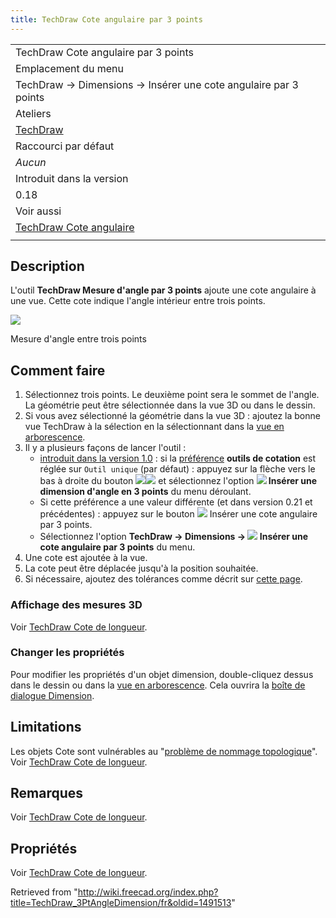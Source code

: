 ```yaml
---
title: TechDraw Cote angulaire par 3 points
---
```

|  |
| --- |
| TechDraw Cote angulaire par 3 points |
| Emplacement du menu |
| TechDraw → Dimensions → Insérer une cote angulaire par 3 points |
| Ateliers |
| [TechDraw](/TechDraw_Workbench/fr "TechDraw Workbench/fr") |
| Raccourci par défaut |
| *Aucun* |
| Introduit dans la version |
| 0.18 |
| Voir aussi |
| [TechDraw Cote angulaire](/TechDraw_AngleDimension/fr "TechDraw AngleDimension/fr") |
|  |

## Description

L'outil **TechDraw Mesure d'angle par 3 points** ajoute une cote angulaire à une vue. Cette cote indique l'angle intérieur entre trois points.

![](/images/TechDraw_Dimension_Angle3Pt_example.png)

Mesure d'angle entre trois points

## Comment faire

1. Sélectionnez trois points. Le deuxième point sera le sommet de l'angle. La géométrie peut être sélectionnée dans la vue 3D ou dans le dessin.
2. Si vous avez sélectionné la géométrie dans la vue 3D : ajoutez la bonne vue TechDraw à la sélection en la sélectionnant dans la [vue en arborescence](/Tree_view/fr "Tree view/fr").
3. Il y a plusieurs façons de lancer l'outil :
   * [introduit dans la version 1.0](/Release_notes_1.0/fr "Release notes 1.0/fr") : si la [préférence](/TechDraw_Preferences/fr#Cotes "TechDraw Preferences/fr") **outils de cotation** est réglée sur `Outil unique` (par défaut) : appuyez sur la flèche vers le bas à droite du bouton ![](/images/TechDraw_Dimension.svg)![](/images/Toolbar_flyout_arrow.svg) et sélectionnez l'option **![](/images/TechDraw_3PtAngleDimension.svg) Insérer une dimension d'angle en 3 points** du menu déroulant.
   * Si cette préférence a une valeur différente (et dans version 0.21 et précédentes) : appuyez sur le bouton ![](/images/TechDraw_3PtAngleDimension.svg) Insérer une cote angulaire par 3 points.
   * Sélectionnez l'option **TechDraw → Dimensions → ![](/images/TechDraw_3PtAngleDimension.svg) Insérer une cote angulaire par 3 points** du menu.
4. Une cote est ajoutée à la vue.
5. La cote peut être déplacée jusqu'à la position souhaitée.
6. Si nécessaire, ajoutez des tolérances comme décrit sur [cette page](/TechDraw_Geometric_dimensioning_and_tolerancing/fr#Tol.C3.A9rances "TechDraw Geometric dimensioning and tolerancing/fr").

### Affichage des mesures 3D

Voir [TechDraw Cote de longueur](/TechDraw_LengthDimension/fr#Affichage_des_mesures_3D "TechDraw LengthDimension/fr").

### Changer les propriétés

Pour modifier les propriétés d'un objet dimension, double-cliquez dessus dans le dessin ou dans la [vue en arborescence](/Tree_view/fr "Tree view/fr"). Cela ouvrira la [boîte de dialogue Dimension](/TechDraw_LengthDimension/fr#Bo.C3.AEte_de_dialogue_Dimension "TechDraw LengthDimension/fr").

## Limitations

Les objets Cote sont vulnérables au "[problème de nommage topologique](/Topological_naming_problem/fr "Topological naming problem/fr")". Voir [TechDraw Cote de longueur](/TechDraw_LengthDimension/fr "TechDraw LengthDimension/fr").

## Remarques

Voir [TechDraw Cote de longueur](/TechDraw_LengthDimension/fr#Remarques/fr "TechDraw LengthDimension/fr").

## Propriétés

Voir [TechDraw Cote de longueur](/TechDraw_LengthDimension/fr#Propri.C3.A9t.C3.A9s/fr "TechDraw LengthDimension/fr").

Retrieved from "<http://wiki.freecad.org/index.php?title=TechDraw_3PtAngleDimension/fr&oldid=1491513>"